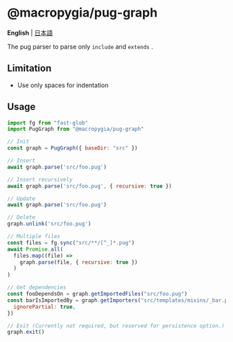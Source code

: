 # @macropygia/pug-graph

**English** | [日本語](README.ja_JP.md)

The pug parser to parse only `include` and `extends` .

## Limitation

- Use only spaces for indentation

## Usage

```js
import fg from "fast-glob"
import PugGraph from "@macropygia/pug-graph"

// Init
const graph = PugGraph({ baseDir: "src" })

// Insert
await graph.parse('src/foo.pug')

// Insert recursively
await graph.parse('src/foo.pug', { recursive: true })

// Update
await graph.parse('src/foo.pug')

// Delete
graph.unlink('src/foo.pug')

// Multiple files
const files = fg.sync("src/**/[^_]*.pug")
await Promise.all(
  files.map((file) =>
    graph.parse(file, { recursive: true })
  )
)

// Get dependencies
const fooDependsOn = graph.getImportedFiles("src/foo.pug")
const barIsImportedBy = graph.getImporters("src/templates/mixins/_bar.pug", {
  ignorePartial: true,
})

// Exit (Currently not required, but reserved for persistence option.)
graph.exit()
```

